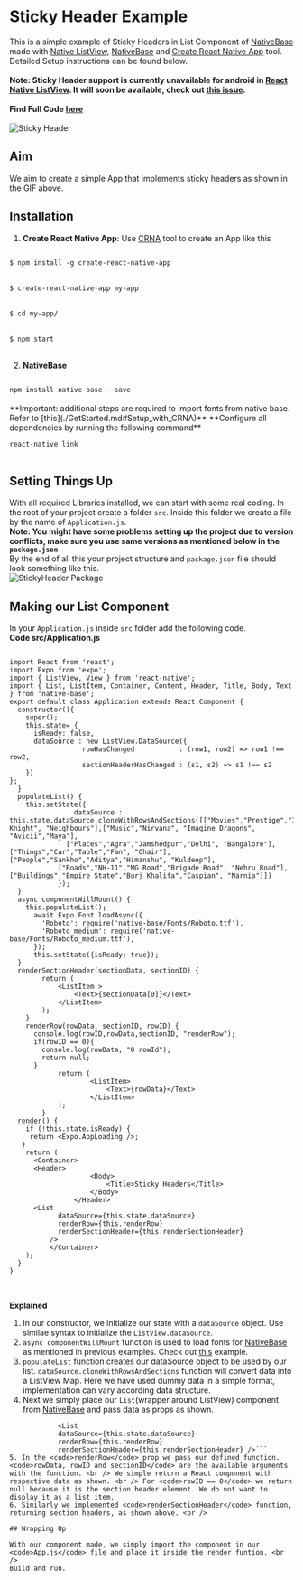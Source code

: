 # Sticky Header Example
This is a simple example of Sticky Headers in List Component of [NativeBase](https://nativebase.io/) made with [Native ListView](https://facebook.github.io/react-native/docs/listview.html), [NativeBase](https://nativebase.io/) and [Create React Native App](https://github.com/react-community/create-react-native-app) tool. Detailed Setup instructions can be found below. <br />
<br />
**Note: Sticky Header support is currently unavailable for android in [React Native ListView](https://facebook.github.io/react-native/docs/listview.html). It will soon be available, check out [this issue](https://github.com/facebook/react-native/issues/2700).** <br />
<br />
**Find Full Code [here](https://github.com/GeekyAnts/native-base-sticky-header)** <br />
<br />
![Sticky Header](https://docs.nativebase.io/docs/assets/StickyHeader.gif) <br />

## Aim
We aim to create a simple App that implements sticky headers as shown in the GIF above. <br />

## Installation

1. **Create React Native App**: Use [CRNA](https://github.com/react-community/create-react-native-app) tool to create an App like this <br />
<code>
$ npm install -g create-react-native-app
</code> <br />
<code>
$ create-react-native-app my-app
</code> <br />
<code>
$ cd my-app/
</code> <br />
<code>
$ npm start
</code> <br />

2. **NativeBase** <br />
<code>
npm install native-base --save
</code> <br />
**Important: additional steps are required to import fonts from native base. Refer to [this](./GetStarted.md#Setup_with_CRNA)**
**Configure all dependencies by running the following command** <br />
<code>
react-native link
</code> <br />

## Setting Things Up

With all required Libraries installed, we can start with some real coding. In the root of your project create a folder <code>src</code>. Inside this folder we create a file by the name of <code>Application.js</code>. <br />
**Note: You might have some problems setting up the project due to version conflicts, make sure you use same versions as mentioned below in the <code>package.json</code>** <br />
By the end of all this your project structure and <code>package.json</code> file should look something like this. <br />
![StickyHeader Package](https://docs.nativebase.io/docs/assets/StickyPackage.png) <br />

## Making our List Component
In your <code>Application.js</code> inside <code>src</code> folder add the following code. <br />
**Code src/Application.js**
<pre class="line-numbers"><code class="language-jsx">
import React from 'react';
import Expo from 'expo';
import { ListView, View } from 'react-native';
import { List, ListItem, Container, Content, Header, Title, Body, Text } from 'native-base';
export default class Application extends React.Component {
  constructor(){
    super();
    this.state= {
      isReady: false,
      dataSource : new ListView.DataSource({
                  rowHasChanged           : (row1, row2) => row1 !== row2,
                  sectionHeaderHasChanged : (s1, s2) => s1 !== s2
    })
};
  }
  populateList() {
    this.setState({
                dataSource : this.state.dataSource.cloneWithRowsAndSections([["Movies","Prestige","Interstellar","Dark Knight", "Neighbours"],["Music","Nirvana", "Imagine Dragons", "Avicii","Maya"],
              ["Places","Agra","Jamshedpur","Delhi", "Bangalore"], ["Things","Car","Table","Fan", "Chair"], ["People","Sankho","Aditya","Himanshu", "Kuldeep"],
            ["Roads","NH-11","MG Road","Brigade Road", "Nehru Road"], ["Buildings","Empire State","Burj Khalifa","Caspian", "Narnia"]])
            });
  }
  async componentWillMount() {
    this.populateList();
      await Expo.Font.loadAsync({
        'Roboto': require('native-base/Fonts/Roboto.ttf'),
        'Roboto_medium': require('native-base/Fonts/Roboto_medium.ttf'),
      });
      this.setState({isReady: true});
  }
  renderSectionHeader(sectionData, sectionID) {
        return (
            &lt;ListItem >
                &lt;Text>{sectionData[0]}&lt;/Text>
            &lt;/ListItem>
        );
    }
    renderRow(rowData, sectionID, rowID) {
      console.log(rowID,rowData,sectionID, "renderRow");
      if(rowID == 0){
        console.log(rowData, "0 rowId");
        return null;
      }
            return (
                    &lt;ListItem>
                        &lt;Text>{rowData}&lt;/Text>
                    &lt;/ListItem>
            );
        }
  render() {
    if (!this.state.isReady) {
     return &lt;Expo.AppLoading />;
   }
    return (
      &lt;Container>
      &lt;Header>
                    &lt;Body>
                        &lt;Title>Sticky Headers&lt;/Title>
                    &lt;/Body>
                &lt;/Header>
      &lt;List
            dataSource={this.state.dataSource}
            renderRow={this.renderRow}
            renderSectionHeader={this.renderSectionHeader}
          />
          &lt;/Container>
    );
  }
}
</code></pre><br />

**Explained** <br />
1. In our constructor, we initialize our state with a <code>dataSource</code> object. Use similae syntax to initialize the <code>ListView.dataSource</code>.
2. <code>async componentWillMount</code> function is used to load fonts for [NativeBase](https://nativebase.io/) as mentioned in previous examples. Check out [this](https://github.com/GeekyAnts/NativeBase-KitchenSink/blob/CRNA/js/setup.js) example.
3. <code>populateList</code> function creates our dataSource object to be used by our list. <code>dataSource.cloneWithRowsAndSections</code> function will convert data into a ListView Map. Here we have used dummy data in a simple format, implementation can vary according data structure.
4. Next we simply place our <code>List</code>(wrapper around ListView) component from [NativeBase](https://nativebase.io/) and pass data as props as shown. <br />
```
            <List
            dataSource={this.state.dataSource}
            renderRow={this.renderRow}
            renderSectionHeader={this.renderSectionHeader} />```
5. In the <code>renderRow</code> prop we pass our defined function. <code>rowData, rowID and sectionID</code> are the available arguments with the function. <br /> We simple return a React component with respective data as shown. <br /> For <code>rowID == 0</code> we return null because it is the section header element. We do not want to display it as a list item.
6. Similarly we implemented <code>renderSectionHeader</code> function, returning section headers, as shown above. <br />

## Wrapping Up

With our component made, we simply import the component in our <code>App.js</code> file and place it inside the render funtion. <br />
Build and run.
